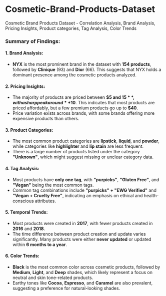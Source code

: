 # Cosmetic-Brand-Products-Dataset
Cosmetic Brand Products Dataset - Correlation Analysis, Brand Analysis, Pricing Insights, Product categories, Tag Analysis, Color Trends 

### Summary of Findings:

#### 1. **Brand Analysis**:
- **NYX** is the most prominent brand in the dataset with **154 products**, followed by **Clinique** (93) and **Dior** (66). This suggests that NYX holds a dominant presence among the cosmetic products analyzed.

#### 2. **Pricing Insights**:
- The majority of products are priced between **$5 and $15**, with a sharp peak around **$10**. This indicates that most products are priced affordably, but a few premium products go up to **$40**.
- Price variation exists across brands, with some brands offering more expensive products than others.

#### 3. **Product Categories**:
- The most common product categories are **lipstick**, **liquid**, and **powder**, while categories like **highlighter** and **lip stain** are less frequent.
- There is a large number of products listed under the category **"Unknown"**, which might suggest missing or unclear category data.

#### 4. **Tag Analysis**:
- Most products have **only one tag**, with **"purpicks"**, **"Gluten Free"**, and **"Vegan"** being the most common tags.
- Common tag combinations include **"purpicks" + "EWG Verified"** and **"Vegan + Cruelty Free"**, indicating an emphasis on ethical and health-conscious attributes.

#### 5. **Temporal Trends**:
- Most products were created in **2017**, with fewer products created in **2016** and **2018**.
- The time difference between product creation and update varies significantly. Many products were either **never updated** or updated within **6 months to a year**.

#### 6. **Color Trends**:
- **Black** is the most common color across cosmetic products, followed by **Medium**, **Light**, and **Deep** shades, which likely represent a focus on neutral and skin tone-related products.
- Earthy tones like **Cocoa**, **Espresso**, and **Caramel** are also prevalent, suggesting a preference for natural-looking shades.
